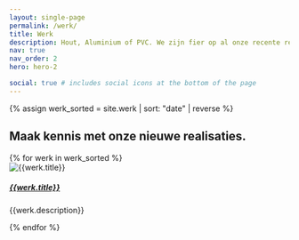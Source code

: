 ```yaml
---
layout: single-page
permalink: /werk/
title: Werk
description: Hout, Aluminium of PVC. We zijn fier op al onze recente realisaties.
nav: true
nav_order: 2
hero: hero-2

social: true # includes social icons at the bottom of the page
---
```


{% assign werk_sorted = site.werk | sort: "date" | reverse %}

<section id="section-home-overons">
  <div class="container mt-5">
  <div class="row">
      <div class="col-md-12">
        <h2>Maak kennis met onze nieuwe realisaties.</h2>
      </div>
    </div>
    <div class="row">
      {% for werk in werk_sorted %}
        <div class="col-xs-12 col-md-6 col-lg-3 mt-5">
          <div class="card rounded-lg shadow-sm">
            <img class="card-img-top" src="../{{werk.img_thumb}}" alt="{{werk.title}}">
            <div class="card-body">
              <a href="{{werk.url}}" class="card-link"><h5 class="card-title">{{werk.title}}</h5></a>
              <p class="card-text">{{werk.description}}</p>
            </div>
          </div>
        </div>
      {% endfor %}
    </div>
  </div>
</section>
